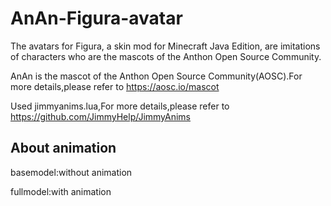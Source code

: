 # AnAn-Figura-avatar 
The avatars for Figura, a skin mod for Minecraft Java Edition, are imitations of characters who are the mascots of the Anthon Open Source Community.

AnAn is the mascot of the Anthon Open Source Community(AOSC).For more details,please refer to https://aosc.io/mascot 

Used jimmyanims.lua,For more details,please refer to https://github.com/JimmyHelp/JimmyAnims 

## About animation 
basemodel:without animation

fullmodel:with animation
